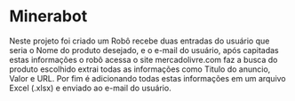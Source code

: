 # Minerabot

Neste projeto foi criado um Robô recebe duas entradas do usuário que seria o Nome do produto desejado, e o e-mail do usuário, após capitadas estas informações o robô acessa o site mercadolivre.com faz a busca do produto escolhido extrai todas as informações como Titulo do anuncio, Valor e URL. Por fim é adicionando todas estas informações em um arquivo Excel (.xlsx) e enviado ao e-mail do usuário.
